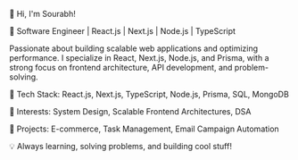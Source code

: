 👋 Hi, I'm Sourabh!

🚀 Software Engineer | React.js | Next.js | Node.js | TypeScript

Passionate about building scalable web applications and optimizing performance. I specialize in React, Next.js, Node.js, and Prisma, with a strong focus on frontend architecture, API development, and problem-solving.

🔹 Tech Stack: React.js, Next.js, TypeScript, Node.js, Prisma, SQL, MongoDB

🔹 Interests: System Design, Scalable Frontend Architectures, DSA

🔹 Projects: E-commerce, Task Management, Email Campaign Automation

💡 Always learning, solving problems, and building cool stuff!
